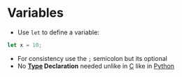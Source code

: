 # Variables

- Use `let` to define a variable:

```javascript
let x = 10;
```

- For consistency use the `;` semicolon but its optional
- No **[Type](computer-science/docs/c/types.md) Declaration** needed unlike in [C](contents-c.md) like in [Python](contents-python.md)
